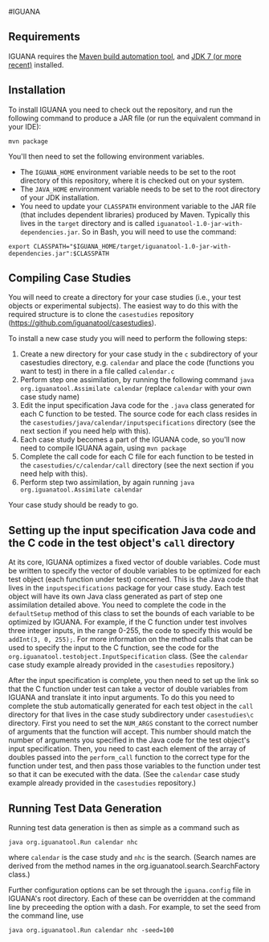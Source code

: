 #IGUANA

## Requirements
IGUANA requires the [Maven build automation tool](https://maven.apache.org/), and [JDK 7 (or more recent)](http://www.oracle.com/technetwork/java/javase/downloads/) installed.

## Installation
To install IGUANA you need to check out the repository, and run the following command to produce a JAR file (or run the equivalent command in your IDE):

`mvn package`

You'll then need to set the following environment variables. 

* The `IGUANA_HOME` environment variable needs to be set to the root directory of this repository, where it is checked out on your system.
* The `JAVA_HOME` environment variable needs to be set to the root directory of your JDK installation.
* You need to update your `CLASSPATH` environment variable to the JAR file (that includes dependent libraries) produced by Maven. Typically this lives in the `target` directory and is called `iguanatool-1.0-jar-with-dependencies.jar`. So in Bash, you will need to use the command:

`export CLASSPATH="$IGUANA_HOME/target/iguanatool-1.0-jar-with-dependencies.jar":$CLASSPATH`

## Compiling Case Studies
You will need to create a directory for your case studies (i.e., your test objects or experimental subjects). The easiest way to do this with the required structure is to clone the `casestudies` repository (https://github.com/iguanatool/casestudies).

To install a new case study you will need to perform the following steps:

1. Create a new directory for your case study in the `c` subdirectory of your casestudies directory, e.g. `calendar` and place the code (functions you want to test) in there in a file called `calendar.c`
2. Perform step one assimilation, by running the following command
`java org.iguanatool.Assimilate calendar`
(replace `calendar` with your own case study name)
3. Edit the input specification Java code for the `.java` class generated for each C function to be tested. The source code for each class resides in the `casestudies/java/calendar/inputspecifications` directory (see the next section if you need help with this).
4. Each case study becomes a part of the IGUANA code, so you'll now need to compile IGUANA again, using `mvn package`
5. Complete the call code for each C file for each function to be tested in the `casestudies/c/calendar/call` directory (see the next section if you need help with this).
6. Perform step two assimilation, by again running `java org.iguanatool.Assimilate calendar`

Your case study should be ready to go.

## Setting up the input specification Java code and the C code in the test object's `call` directory
At its core, IGUANA optimizes a fixed vector of double variables. Code must be written to specify the vector of double variables to be optimized for each test object (each function under test) concerned. This is the Java code that lives in the `inputspecifications` package for your case study. Each test object will have its own Java class generated as part of step one assimilation detailed above. You need to complete the code in the `defaultSetup` method of this class to set the bounds of each variable to be optimized by IGUANA. For example, if the C function under test involves three integer inputs, in the range 0-255, the code to specify this would be `addInt(3, 0, 255);`. For more information on the method calls that can be used to specify the input to the C function, see the code for the `org.iguanatool.testobject.InputSpecification` class. (See the `calendar` case study example already provided in the `casestudies` repository.)

After the input specification is complete, you then need to set up the link so that the C function under test can take a vector of double variables from IGUANA and translate it into input arguments. To do this you need to complete the stub automatically generated for each test object in the `call` directory for that lives in the case study subdirectory under `casestudies\c` directory. First you need to set the `NUM_ARGS` constant to the correct number of arguments that the function will accept. This number should match the number of arguments you specified in the Java code for the test object's input specification. Then, you need to cast each element of the array of doubles passed into the `perform_call` function to the correct type for the function under test, and then pass those variables to the function under test so that it can be executed with the data. (See the `calendar` case study example already provided in the `casestudies` repository.)

## Running Test Data Generation
Running test data generation is then as simple as a command such as

`java org.iguanatool.Run calendar nhc`

where `calendar` is the case study and `nhc` is the search. (Search names are derived from the method names in the org.iguanatool.search.SearchFactory class.)

Further configuration options can be set through the `iguana.config` file in IGUANA's root directory. Each of these can be overridden at the command line by preceeding the option with a dash. For example, to set the seed from the command line, use

`java org.iguanatool.Run calendar nhc -seed=100`
